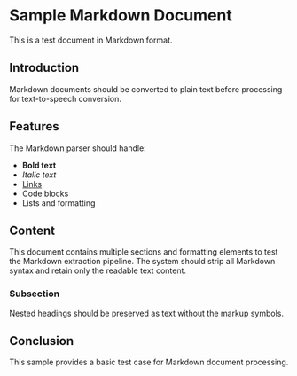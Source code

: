 # Sample Markdown Document

This is a test document in Markdown format.

## Introduction

Markdown documents should be converted to plain text before processing for text-to-speech conversion.

## Features

The Markdown parser should handle:

- **Bold text**
- *Italic text*
- [Links](https://example.com)
- Code blocks
- Lists and formatting

## Content

This document contains multiple sections and formatting elements to test the Markdown extraction pipeline. The system should strip all Markdown syntax and retain only the readable text content.

### Subsection

Nested headings should be preserved as text without the markup symbols.

## Conclusion

This sample provides a basic test case for Markdown document processing.
